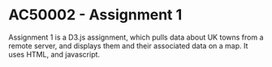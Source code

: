 # AC50002 - Assignment 1

Assignment 1 is a D3.js assignment, which pulls data about UK towns from a remote server, and displays them and their associated data on a map. It uses HTML, and javascript.
